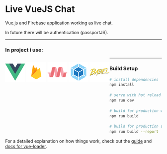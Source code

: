 # Live VueJS Chat

Vue.js and Firebase application working as live chat.

In future there will be authentication (passportJS).

---

### In project i use:

<p style="float: left">
<img src="./icons/vuejs.png" alt="Vue.js" width="64" style="display: inline">
<img src="./icons/firebase.png" alt="Firebase" width="64" style="display: inline">
<img src="./icons/materializecss.png" alt="MaterializeCSS" width="64" style="display: inline">
<img src="./icons/webpack.png" alt="webpack" width="64" style="display: inline">
<img src="./icons/babel.png" alt="babel" width="64" style="display: inline">
</p>

---

### Build Setup

```bash
# install dependencies
npm install

# serve with hot reload at localhost:8080
npm run dev

# build for production with minification
npm run build

# build for production and view the bundle analyzer report
npm run build --report
```

For a detailed explanation on how things work, check out the [guide](http://vuejs-templates.github.io/webpack/) and [docs for vue-loader](http://vuejs.github.io/vue-loader).
